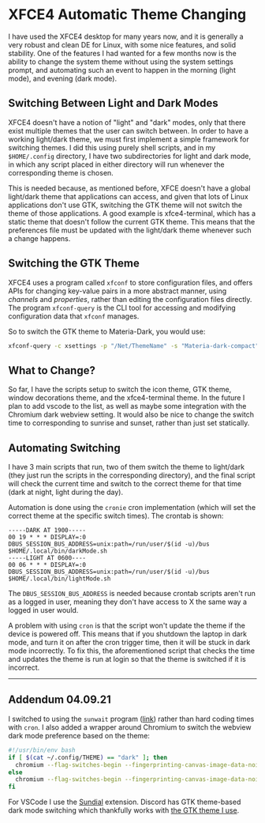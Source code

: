 # XFCE4 Automatic Theme Changing
I have used the XFCE4 desktop for many years now, and it is generally a very robust and clean DE for Linux, with some nice features, and solid stability. One of the features I had wanted for a few months now is the ability to change the system theme without using the system settings prompt, and automating such an event to happen in the morning (light mode), and evening (dark mode).  
## Switching Between Light and Dark Modes
XFCE4 doesn't have a notion of "light" and "dark" modes, only that there exist multiple themes that the user can switch between. In order to have a working light/dark theme, we must first implement a simple framework for switching themes. I did this using purely shell scripts, and in my `$HOME/.config` directory, I have two subdirectories for light and dark mode, in which any script placed in either directory will run whenever the corresponding theme is chosen.  

This is needed because, as mentioned before, XFCE doesn't have a global light/dark theme that applications can access, and given that lots of Linux applications don't use GTK, switching the GTK theme will not switch the theme of those applications. A good example is xfce4-terminal, which has a static theme that doesn't follow the current GTK theme. This means that the preferences file must be updated with the light/dark theme whenever such a change happens. 

## Switching the GTK Theme
XFCE4 uses a program called `xfconf` to store configuration files, and offers APIs for changing key-value pairs in a more abstract manner, using _channels_ and _properties_, rather than editing the configuration files directly. The program `xfconf-query` is the CLI tool for accessing and modifying configuration data that `xfconf` manages.  

So to switch the GTK theme to Materia-Dark, you would use:
```bash
xfconf-query -c xsettings -p "/Net/ThemeName" -s "Materia-dark-compact"
```

## What to Change?
So far, I have the scripts setup to switch the icon theme, GTK theme, window decorations theme, and the xfce4-terminal theme. In the future I plan to add vscode to the list, as well as maybe some integration with the Chromium dark webview setting. It would also be nice to change the switch time to corresponding to sunrise and sunset, rather than just set statically.

## Automating Switching
I have 3 main scripts that run, two of them switch the theme to light/dark (they just run the scripts in the corresponding directory), and the final script will check the current time and switch to the correct theme for that time (dark at night, light during the day).  

Automation is done using the `cronie` cron implementation (which will set the correct theme at the specific switch times). The crontab is shown:
```
-----DARK AT 1900-----
00 19 * * * DISPLAY=:0 DBUS_SESSION_BUS_ADDRESS=unix:path=/run/user/$(id -u)/bus $HOME/.local/bin/darkMode.sh
-----LIGHT AT 0600----
00 06 * * * DISPLAY=:0 DBUS_SESSION_BUS_ADDRESS=unix:path=/run/user/$(id -u)/bus $HOME/.local/bin/lightMode.sh
```
The `DBUS_SESSION_BUS_ADDRESS` is needed because crontab scripts aren't run as a logged in user, meaning they don't have access to X the same way a logged in user would.  

A problem with using `cron` is that the script won't update the theme if the device is powered off. This means that if you shutdown the laptop in dark mode, and turn it on after the cron trigger time, then it will be stuck in dark mode incorrectly. To fix this, the aforementioned script that checks the time and updates the theme is run at login so that the theme is switched if it is incorrect.

___

## Addendum 04.09.21
I switched to using the `sunwait` program ([link](https://github.com/risacher/sunwait)) rather than hard coding times with `cron`. I also added a wrapper around Chromium to switch the webview dark mode preference based on the theme:

```bash
#!/usr/bin/env bash
if [ $(cat ~/.config/THEME) == "dark" ]; then
  chromium --flag-switches-begin --fingerprinting-canvas-image-data-noise --fingerprinting-canvas-measuretext-noise --fingerprinting-client-rects-noise --enable-features=WebContentsForceDark --flag-switches-end
else
  chromium --flag-switches-begin --fingerprinting-canvas-image-data-noise --fingerprinting-canvas-measuretext-noise --fingerprinting-client-rects-noise --flag-switches-end
fi
```

For VSCode I use the [Sundial](https://marketplace.visualstudio.com/items?itemName=muuvmuuv.vscode-sundial) extension. Discord has GTK theme-based dark mode switching which thankfully works with [the GTK theme I use](https://github.com/shimmerproject/Greybird).